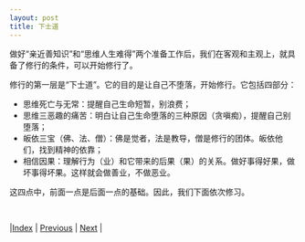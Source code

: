 ```yaml
---
layout: post
title: 下士道
---
```


做好“亲近善知识”和“思维人生难得”两个准备工作后，我们在客观和主观上，就具备了修行的条件，可以开始修行了。

修行的第一层是“下士道”。它的目的是让自己不堕落，开始修行。它包括四部分：
* 思维死亡与无常：提醒自己生命短暂，别浪费；
* 思维三恶趣的痛苦：明白让自己生命堕落的三种原因（贪嗔痴），提醒自己别堕落；
* 皈依三宝（佛、法、僧）：佛是觉者，法是教导，僧是修行的团体。皈依他们，找到精神的依靠；
* 相信因果：理解行为（业）和它带来的后果（果）的关系。做好事得好果，做坏事得坏果。这样就会做善业，不做恶业。

这四点中，前面一点是后面一点的基础。因此，我们下面依次修习。

<br/>

|[Index](../) | [Previous](7-nande) | [Next](41-wuchang) |
